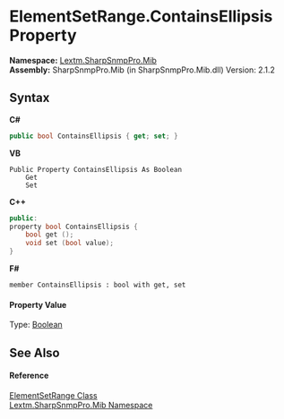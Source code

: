 # ElementSetRange.ContainsEllipsis Property 
 

**Namespace:**&nbsp;<a href="N_Lextm_SharpSnmpPro_Mib">Lextm.SharpSnmpPro.Mib</a><br />**Assembly:**&nbsp;SharpSnmpPro.Mib (in SharpSnmpPro.Mib.dll) Version: 2.1.2

## Syntax

**C#**<br />
``` C#
public bool ContainsEllipsis { get; set; }
```

**VB**<br />
``` VB
Public Property ContainsEllipsis As Boolean
	Get
	Set
```

**C++**<br />
``` C++
public:
property bool ContainsEllipsis {
	bool get ();
	void set (bool value);
}
```

**F#**<br />
``` F#
member ContainsEllipsis : bool with get, set

```


#### Property Value
Type: <a href="https://docs.microsoft.com/dotnet/api/system.boolean" target="_blank" rel="noopener noreferrer">Boolean</a>

## See Also


#### Reference
<a href="T_Lextm_SharpSnmpPro_Mib_ElementSetRange">ElementSetRange Class</a><br /><a href="N_Lextm_SharpSnmpPro_Mib">Lextm.SharpSnmpPro.Mib Namespace</a><br />